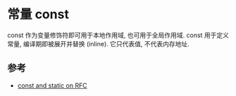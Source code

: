 # 常量 const

const 作为变量修饰符即可用于本地作用域, 也可用于全局作用域.
const 用于定义常量, 编译期即被展开并替换 (inline).
它只代表值, 不代表内存地址.

## 参考

- [const and static on RFC](https://rust-lang.github.io/rfcs/0246-const-vs-static.html)